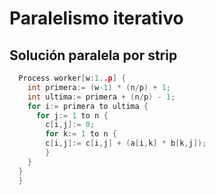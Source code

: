 Paralelismo iterativo
=====================
Solución paralela por strip
---------------------------
```c
  Process worker[w:1..p] {
    int primera:= (w-1) * (n/p) + 1;
    int ultima:= primera + (n/p) - 1;
    for i:= primera to ultima {
      for j:= 1 to n {
        c[i,j]:= 0;
        for k:= 1 to n {
        c[i,j]:= c[i,j] + (a[i,k] * b[k,j]);
        }
    }
  }
  }
```
